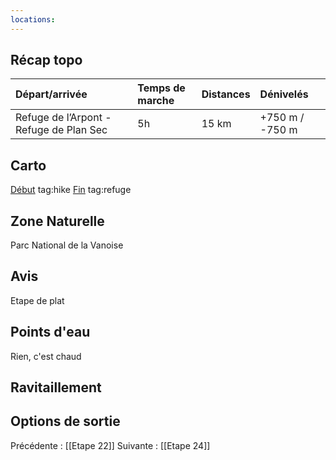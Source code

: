 ```yaml
---
locations: 
---
```

## Récap topo

| Départ/arrivée                          | Temps de marche | Distances | Dénivelés       |
| :-------------------------------------- | :-------------- | :-------- | :-------------- |
| Refuge de l’Arpont - Refuge de Plan Sec | 5h              | 15 km     | +750 m / -750 m |
## Carto  
[Début](geo:45.319439,6.793079) tag:hike
[Fin](geo:45.257397,6.730998) tag:refuge 
## Zone Naturelle
Parc National de la Vanoise
## Avis
Etape de plat
## Points d'eau
Rien, c'est chaud
## Ravitaillement

## Options de sortie

Précédente : [[Etape 22]]
Suivante : [[Etape 24]]